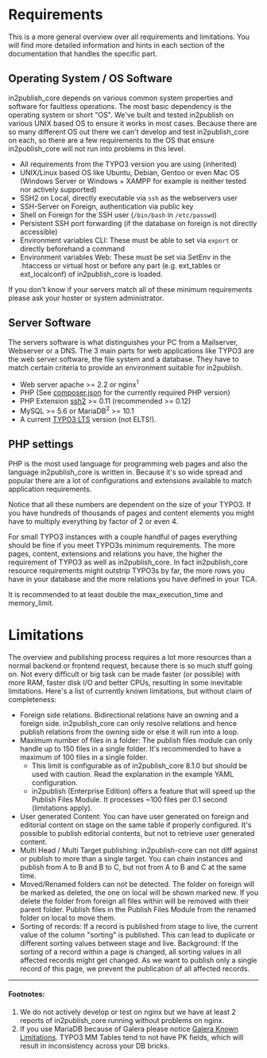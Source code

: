 # Requirements

This is a more general overview over all requirements and limitations.
You will find more detailed information and hints in each section of the documentation that handles the specific part.

## Operating System / OS Software

in2publish_core depends on various common system properties and software for faultless operations.
The most basic dependency is the operating system or short "OS". We've built and tested in2publish on various UNIX based
OS to ensure it works in most cases.
Because there are so many different OS out there we can't develop and test in2publish_core on each, so there are a few
requirements to the OS that ensure in2publish_core will not run into problems in this level.

* All requirements from the TYPO3 version you are using (inherited)
* UNIX/Linux based OS like Ubuntu, Debian, Gentoo or even Mac OS (Windows Server or Windows + XAMPP for example is
  neither tested nor actively supported)
* SSH2 on Local, directly executable via `ssh` as the webservers user
* SSH-Server on Foreign, authentication via public key
* Shell on Foreign for the SSH user (`/bin/bash` in `/etc/passwd`)
* Persistent SSH port forwarding (if the database on foreign is not directly accessible)
* Environment variables CLI: These must be able to set via `export` or directly beforehand a command
* Environment variables Web: These must be set via SetEnv in the .htaccess or virtual host or before any part (e.g.
  ext_tables or ext_localconf) of in2publish_core is loaded.

If you don't know if your servers match all of these minimum requirements please ask your hoster or system
administrator.

## Server Software

The servers software is what distinguishes your PC from a Mailserver, Webserver or a DNS.
The 3 main parts for web applications like TYPO3 are the web server software, the file system and a database.
They have to match certain criteria to provide an environment suitable for in2publish.

* Web server apache >= 2.2 or nginx<sup>1</sup>
* PHP (See [composer.json](https://github.com/in2code-de/in2publish_core/blob/master/composer.json) for the currently
  required PHP version)
* PHP Extension [ssh2](https://pecl.php.net/package/ssh2) >= 0.11 (recommended >= 0.12)
* MySQL >= 5.6 or MariaDB<sup>2</sup> >= 10.1
* A current [TYPO3 LTS](https://typo3.org/typo3-cms/roadmap/) version (not ELTS!).

## PHP settings

PHP is the most used language for programming web pages and also the language in2publish_core is written in.
Because it's so wide spread and popular there are a lot of configurations and extensions available to match application
requirements.

Notice that all these numbers are dependent on the size of your TYPO3.
If you have hundreds of thousands of pages and content elements you might have to multiply everything by factor of 2 or
even 4.

For small TYPO3 instances with a couple handful of pages everything should be fine if you meet TYPO3s minimum
requirements.
The more pages, content, extensions and relations you have, the higher the requirement of TYPO3 as well as
in2publish_core.
In fact in2publish_core resource requirements might outstrip TYPO3s by far, the more rows you have in your database and
the more relations you have defined in your TCA.

It is recommended to at least double the max_execution_time and memory_limit.

# Limitations

The overview and publishing process requires a lot more resources than a normal backend or frontend request, because
there is so much stuff going on.
Not every difficult or big task can be made faster (or possible) with more RAM, faster disk I/O and better CPUs,
resulting in some inevitable limitations.
Here's a list of currently known limitations, but without claim of completeness:

* Foreign side relations. Bidirectional relations have an owning and a foreign side. in2publish_core can only resolve
  relations and hence publish relations from the owning side or else it will run into a loop.
* Maximum number of files in a folder: The publish files module can only handle up to 150 files in a single folder. It's
  recommended to have a maximum of 100 files in a single folder.
    * This limit is configurable as of in2publish_core 8.1.0 but should be used with caution. Read the explanation in
      the example YAML configuration.
    * in2publish (Enterprise Edition) offers a feature that will speed up the Publish Files Module. It processes ~100
      files per 0.1 second (limitations apply).
* User generated Content: You can have user generated on foreign and editorial content on stage on the same table if
  properly configured. It's possible to publish editorial contents, but not to retrieve user generated content.
* Multi Head / Multi Target publishing: in2publish-core can not diff against or publish to more than a single target.
  You can chain instances and publish from A to B and B to C, but not from A to B and C at the same time.
* Moved/Renamed folders can not be detected. The folder on foreign will be marked as deleted, the one on local will be
  shown marked new. If you delete the folder from foreign all files within will be removed with their parent folder.
  Publish files in the Publish Files Module from the renamed folder on local to move them.
* Sorting of records: If a record is published from stage to live, the current value of the column "sorting" is
  published. This can lead to duplicate or different sorting values between stage and live. Background: If the sorting
  of a record within a page is changed, all sorting values in all affected records might get changed. As we want to
  publish only a single record of this page, we prevent the publication of all affected records.

---

#### Footnotes:

1. We do not actively develop or test on nginx but we have at least 2 reports of in2publish_core running without
   problems on nginx.
2. If you use MariaDB because of Galera please
   notice [Galera Known Limitations](https://mariadb.com/kb/en/mariadb/mariadb-galera-cluster-known-limitations/). TYPO3
   MM Tables tend to not have PK fields, which will result in inconsistency across your DB bricks.
